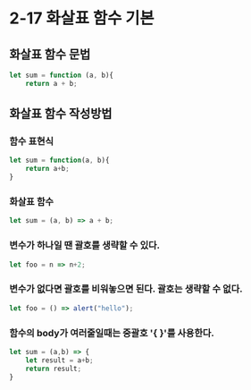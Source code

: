 # 2-17 화살표 함수 기본

## 화살표 함수 문법
```js
let sum = function (a, b){
    return a + b;
```
## 화살표 함수 작성방법
### 함수 표현식
```javascript
let sum = function(a, b){
    return a+b;
}
```
### 화살표 함수
```javascript
let sum = (a, b) => a + b;
```

### 변수가 하나일 땐 괄호를 생략할 수 있다.
```javascript
let foo = n => n+2;
```

### 변수가 없다면 괄호를 비워놓으면 된다. 괄호는 생략할 수 없다.
```javascript
let foo = () => alert("hello");
```

### 함수의 body가 여러줄일때는 중괄호 '{ }'를 사용한다.
```javascript
let sum = (a,b) => {
    let result = a+b;
    return result;
}
```
